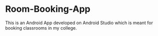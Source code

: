 # Room-Booking-App
This is an Android App developed on Android Studio which is meant for booking classrooms in my college. 

